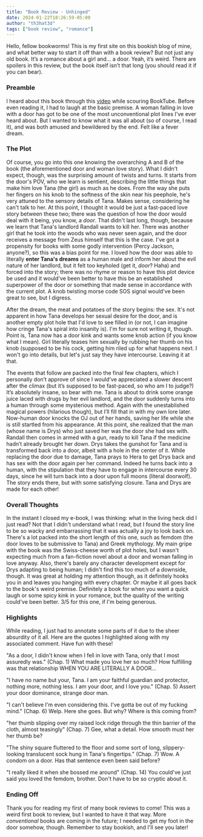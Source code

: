 ```yaml
---
title: "Book Review - Unhinged"
date: 2024-01-22T18:26:59-05:00
author: "th3hat3d"
tags: ["book review", "romance"]
---
```


Hello, fellow bookworms! This is my first site on this bookish blog of mine, and what better way to start it off than with a book review? But not just any old book. It’s a romance about a girl and… a door. Yeah, it’s weird. There are spoilers in this review, but the book itself isn’t that long (you should read it if you can bear). 

### Preamble 

I heard about this book through this [video](https://youtu.be/szFXk8yLvK4?si=QFe8QHZ04AmLt1lH) while scouring BookTube. Before even reading it, I had to laugh at the basic premise. A woman falling in love with a door has got to be one of the most unconventional plot lines I've ever heard about. But I wanted to know what it was all about (so of course, I read it), and was both amused and bewildered by the end. Felt like a fever dream. 

### The Plot

Of course, you go into this one knowing the overarching A and B of the book (the aforementioned door and woman love story). What I didn't expect, though, was the surprising amount of twists and turns. It starts from the door's POV, who we learn is sentient, describing the little things that make him love Tana (the girl) as much as he does. From the way she puts her fingers on his knob to the softness of the skin near his peephole, he's very attuned to the sensory details of Tana. Makes sense, considering he can't talk to her. At this point, I thought it would be just a fast-paced love story between these two; there was the question of how the door would deal with it being, you know, a *door*. That didn't last long, though, because we learn that Tana's landlord Randall wants to kill her. There was another girl that he took into the woods who was never seen again, and the door receives a message from Zeus himself that this is the case. I've got a propensity for books with some godly intervention (Percy Jackson, anyone?), so this was a bias point for me. I loved how the door was able to literally **enter Tana's dreams** as a human male and inform her about the evil nature of her landlord, but it felt too keyholed (get it, *door*? Haha) and forced into the story; there was no rhyme or reason to have this plot device be used and it would've been better to have this be an established superpower of the door or something that made sense in accordance with the current plot. A knob twisting morse code SOS signal would've been great to see, but I digress. 

After the dream, the meat and potatoes of the story begins: the sex. It's not apparent in how Tana develops her sexual desire for the door, and is another empty plot hole that I'd love to see filled in (or not, I can imagine how cringe Tana's spiral into insanity is). I'm for sure not writing it, though. Point is, Tana now has a door kink and wants some knob action (if you know what I mean). Girl literally teases him sexually by rubbing her thumb on his knob (supposed to be his cock, getting him riled up for what happens next. I won't go into details, but let's just say they have intercourse. Leaving it at that. 


The events that follow are packed into the final few chapters, which I personally don’t approve of since I would’ve appreciated a slower descent after the climax (but it’s supposed to be fast-paced, so who am I to judge?) It’s absolutely insane, so bear with me. Tana is about to drink some orange juice laced with drugs by her evil landlord, and the door suddenly turns into a human through some mysterious method. Again with the unestablished magical powers (hilarious though), but I’ll fill that in with my own lore later. Now-human door knocks the OJ out of her hands, saving her life while she is still startled from his appearance. At this point, she realized that the man (whose name is Drys) who just saved her was the door she had sex with. Randall then comes in armed with a gun, ready to kill Tana if the medicine hadn’t already brought her down. Drys takes the gunshot for Tana and is transformed back into a door, albeit with a hole in the center of it. While replacing the door due to damage, Tana prays to Hera to get Drys back and has sex with the door again per her command. Indeed he turns back into a human, with the stipulation that they have to engage in intercourse every 30 days, since he will turn back into a door upon full moons (literal doorwolf). The story ends there, but with some satisfying closure. Tana and Drys are made for each other!

### Overall Thoughts

In the instant I closed my e-book, I was thinking: what in the living heck did I just read? Not that I didn't understand what I read, but I found the story line to be so wacky and embarrassing that it was actually a joy to look back on. There's a lot packed into the short length of this one, such as femdom (the door loves to be submissive to Tana) and Greek mythology. My main gripe with the book was the Swiss-cheese worth of plot holes, but I wasn't expecting much from a fan-fiction novel about a door and woman falling in love anyway. Also, there's barely any character development except for Drys adapting to being human; I didn't find this too much of a downside, though. It was great at holding my attention though, as it definitely hooks you in and leaves you hanging with every chapter. Or maybe it all goes back to the book's weird premise. Definitely a book for when you want a quick laugh or some spicy kink in your romance, but the quality of the writing could've been better. 3/5 for this one, if I'm being generous.

### Highlights

While reading, I just had to annotate some parts of it due to the sheer absurdity of it all. Here are the quotes I highlighted along with my associated comment. Have fun with these!


"As a door, I didn't know when I fell in love with Tana, only that I most assuredly was." (Chap. 1)
What made you love her so much? How fulfilling was that relationship WHEN YOU ARE LITERALLY A DOOR...



"I have no name but your, Tana. I am your faithful guardian and protector, nothing more, nothing less. I am your door, and I love you." (Chap. 5)
Assert your door dominance, strange door man.



"I can't believe I'm even considering this. I've gotta be out of my fucking mind." (Chap. 6)
Welp. Here she goes. But why? Where is this coming from?



"her thumb slipping over my raised lock ridge through the thin barrier of the cloth, almost teasingly" (Chap. 7)
Gee, what a detail. How smooth must her her thumb be?



"The shiny square fluttered to the floor and some sort of long, slippery-looking translucent sock hung in Tana's fingertips." (Chap. 7)
Wow. A condom on a door. Has that sentence even been said before?



"I really liked it when she bossed me around" (Chap. 14)
You could've just said you loved the femdom, brother. Don't have to be so cryptic about it.


### Ending Off

Thank you for reading my first of many book reviews to come! This was a weird first book to review, but I wanted to have it that way. More *conventional* books are coming in the future; I needed to get my foot in the door somehow, though. Remember to stay bookish, and I'll see you later!

